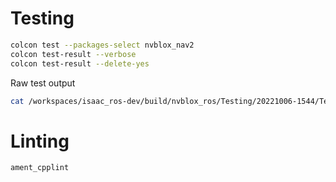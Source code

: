 
# Testing

```bash
colcon test --packages-select nvblox_nav2
colcon test-result --verbose
colcon test-result --delete-yes
```

Raw test output
```bash
cat /workspaces/isaac_ros-dev/build/nvblox_ros/Testing/20221006-1544/Test.xml
```

# Linting

```bash
ament_cpplint
```
